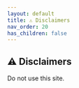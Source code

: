 ```yaml
---
layout: default
title: ⚠️ Disclaimers
nav_order: 20
has_children: false
---
```


## ⚠️ Disclaimers

Do not use this site.
